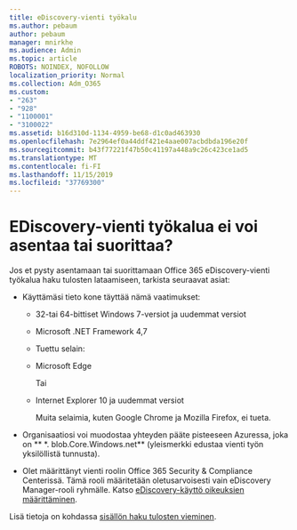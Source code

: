 ```yaml
---
title: eDiscovery-vienti työkalu
ms.author: pebaum
author: pebaum
manager: mnirkhe
ms.audience: Admin
ms.topic: article
ROBOTS: NOINDEX, NOFOLLOW
localization_priority: Normal
ms.collection: Adm_O365
ms.custom:
- "263"
- "928"
- "1100001"
- "3100022"
ms.assetid: b16d310d-1134-4959-be68-d1c0ad463930
ms.openlocfilehash: 7e2964ef0a44ddf421e4aae007acbdbda196e20f
ms.sourcegitcommit: b43f77221f47b50c41197a448a9c26c423ce1ad5
ms.translationtype: MT
ms.contentlocale: fi-FI
ms.lasthandoff: 11/15/2019
ms.locfileid: "37769300"
---
```

# <a name="cant-install-or-run-the-ediscovery-export-tool"></a>EDiscovery-vienti työkalua ei voi asentaa tai suorittaa?

Jos et pysty asentamaan tai suorittamaan Office 365 eDiscovery-vienti työkalua haku tulosten lataamiseen, tarkista seuraavat asiat:
  
- Käyttämäsi tieto kone täyttää nämä vaatimukset:

  - 32-tai 64-bittiset Windows 7-versiot ja uudemmat versiot

  - Microsoft .NET Framework 4,7

  - Tuettu selain:

  - Microsoft Edge

    Tai

  - Internet Explorer 10 ja uudemmat versiot

    Muita selaimia, kuten Google Chrome ja Mozilla Firefox, ei tueta.

- Organisaatiosi voi muodostaa yhteyden pääte pisteeseen Azuressa, joka on ** \*. blob.Core.Windows.net** (yleismerkki edustaa vienti työn yksilöllistä tunnusta).

- Olet määrittänyt vienti roolin Office 365 Security &amp; Compliance Centerissä. Tämä rooli määritetään oletusarvoisesti vain eDiscovery Manager-rooli ryhmälle. Katso [eDiscovery-käyttö oikeuksien määrittäminen](https://docs.microsoft.com/office365/securitycompliance/assign-ediscovery-permissions).

Lisä tietoja on kohdassa [sisällön haku tulosten vieminen](https://docs.microsoft.com/office365/securitycompliance/export-search-results).
  
